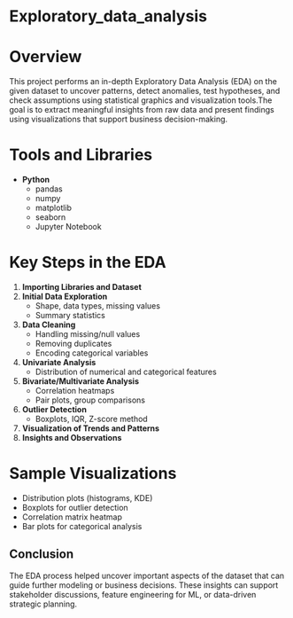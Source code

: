 # Exploratory_data_analysis

# Overview

This project performs an in-depth Exploratory Data Analysis (EDA) on the given dataset to uncover patterns, detect anomalies, test hypotheses, and check assumptions using statistical graphics and visualization tools.The goal is to extract meaningful insights from raw data and present findings using visualizations that support business decision-making.

# Tools and Libraries

- **Python**
  - pandas
  - numpy
  - matplotlib
  - seaborn
  - Jupyter Notebook


# Key Steps in the EDA

1. **Importing Libraries and Dataset**
2. **Initial Data Exploration**
   - Shape, data types, missing values
   - Summary statistics
3. **Data Cleaning**
   - Handling missing/null values
   - Removing duplicates
   - Encoding categorical variables
4. **Univariate Analysis**
   - Distribution of numerical and categorical features
5. **Bivariate/Multivariate Analysis**
   - Correlation heatmaps
   - Pair plots, group comparisons
6. **Outlier Detection**
   - Boxplots, IQR, Z-score method
7. **Visualization of Trends and Patterns**
8. **Insights and Observations**


#  Sample Visualizations

- Distribution plots (histograms, KDE)
- Boxplots for outlier detection
- Correlation matrix heatmap
- Bar plots for categorical analysis


## Conclusion

The EDA process helped uncover important aspects of the dataset that can guide further modeling or business decisions. These insights can support stakeholder discussions, feature engineering for ML, or data-driven strategic planning.
